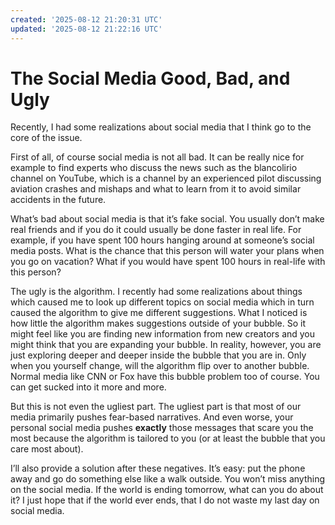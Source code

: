 ```yaml
---
created: '2025-08-12 21:20:31 UTC'
updated: '2025-08-12 21:22:16 UTC'
---
```


# The Social Media Good, Bad, and Ugly

Recently, I had some realizations about social media that I think go to the core of the issue.

First of all, of course social media is not all bad. It can be really nice for example to find experts who discuss the news such as the blancolirio channel on YouTube, which is a channel by an experienced pilot discussing aviation crashes and mishaps and what to learn from it to avoid similar accidents in the future.

What’s bad about social media is that it’s fake social. You usually don’t make real friends and if you do it could usually be done faster in real life. For example, if you have spent 100 hours hanging around at someone’s social media posts. What is the chance that this person will water your plans when you go on vacation? What if you would have spent 100 hours in real-life with this person?

The ugly is the algorithm. I recently had some realizations about things which caused me to look up different topics on social media which in turn caused the algorithm to give me different suggestions. What I noticed is how little the algorithm makes suggestions outside of your bubble. So it might feel like you are finding new information from new creators and you might think that you are expanding your bubble. In reality, however, you are just exploring deeper and deeper inside the bubble that you are in. Only when you yourself change, will the algorithm flip over to another bubble. Normal media like CNN or Fox have this bubble problem too of course. You can get sucked into it more and more.

But this is not even the ugliest part. The ugliest part is that most of our media primarily pushes fear-based narratives. And even worse, your personal social media pushes **exactly** those messages that scare you the most because the algorithm is tailored to you (or at least the bubble that you care most about).

I’ll also provide a solution after these negatives. It’s easy: put the phone away and go do something else like a walk outside. You won’t miss anything on the social media. If the world is ending tomorrow, what can you do about it? I just hope that if the world ever ends, that I do not waste my last day on social media.

